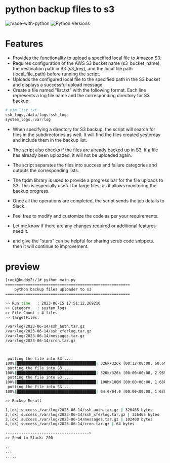 # python backup files to s3
![made-with-python][made-with-python]
![Python Versions][pyversion-button]

[pyversion-button]: https://img.shields.io/pypi/pyversions/Markdown.svg
[made-with-python]: https://img.shields.io/badge/Made%20with-Python-1f425f.svg


# Features
- Provides the functionality to upload a specified local file to Amazon S3.
- Requires configuration of the AWS S3 bucket name (s3_bucket_name), the destination path in S3 (s3_key), and the local file path (local_file_path) before running the script.
- Uploads the configured local file to the specified path in the S3 bucket and displays a successful upload message.
- Create a file named "list.txt" with the following format. Each line represents a log file name and the corresponding directory for S3 backup:
```python
# vim list.txt
ssh_logs,/data/logs/ssh_logs
system_logs,/var/log
```
  
- When specifying a directory for S3 backup, the script will search for files in the subdirectories as well. It will find the files created yesterday and include them in the backup list.
- The script also checks if the files are already backed up in S3. If a file has already been uploaded, it will not be uploaded again.
- The script separates the files into success and failure categories and outputs the corresponding lists.
- The tqdm library is used to provide a progress bar for the file uploads to S3. This is especially useful for large files, as it allows monitoring the backup progress.
- Once all the operations are completed, the script sends the job details to Slack.
- Feel free to modify and customize the code as per your requirements.

- Let me know if there are any changes required or additional features need it.
- and give the "stars" can be helpful for sharing scrub code snippets. then it will continue to improvement.

# preview
```bash
[root@buddy2:/]# python main.py
=======================================================
    python backup files uploader to s3
=======================================================

>> Run time   : 2023-06-15 17:51:12.269210
>> Category   : system_logs
>> File Count : 4 files
>> TargetFiles:

/var/log/2023-06-14/ssh_auth.tar.gz
/var/log/2023-06-14/ssh_xferlog.tar.gz
/var/log/2023-06-14/messages.tar.gz
/var/log/2023-06-14/cron.tar.gz



 putting the file into S3.....
100%|███████████████████████████████████| 326k/326k [00:12<00:00, 60.6MB/s, ssh_auth.tar.gz]
 putting the file into S3.....
100%|███████████████████████████████████| 326k/326k [00:00<00:00, 2.96MB/s, ssh_xferlog.tar.gz]
 putting the file into S3.....
100%|███████████████████████████████████| 100M/100M [00:00<00:00, 1.68kB/s, messages.tar.gz]
 putting the file into S3.....
100%|███████████████████████████████████| 64.0/64.0 [00:00<00:00, 1.63kB/s, cron.tar.gz]

>> Backup Result

1,[ok],success,/var/log/2023-06-14/ssh_auth.tar.gz | 326465 bytes
2,[ok],success,/var/log/2023-06-14/ssh_xferlog.tar.gz | 326465 bytes
3,[ok],success,/var/log/2023-06-14/messages.tar.gz | 102400 bytes
4,[ok],success,/var/log/2023-06-14/cron.tar.gz | 64 bytes

------------------------------------->
>> Send to Slack: 200

..
...
.....

```



